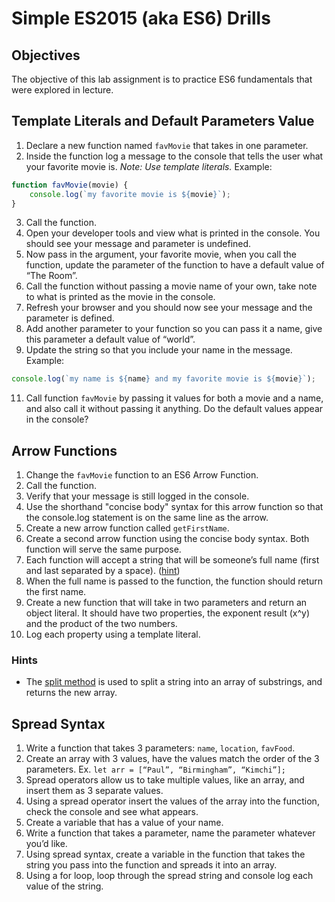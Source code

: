 
# Simple ES2015 (aka ES6) Drills

## Objectives

The objective of this lab assignment is to practice ES6 fundamentals that were explored in lecture.

## Template Literals and Default Parameters Value

1.  Declare a new function named  `favMovie`  that takes in one parameter.
2.  Inside the function log a message to the console that tells the user what your favorite movie is.  _Note: Use template literals._  Example:

```js
function favMovie(movie) {
    console.log(`my favorite movie is ${movie}`);
}

```

3.  Call the function.
4.  Open your developer tools and view what is printed in the console. You should see your message and parameter is undefined.
5.  Now pass in the argument, your favorite movie, when you call the function, update the parameter of the function to have a default value of “The Room”.
6.  Call the function without passing a movie name of your own, take note to what is printed as the movie in the console.
7.  Refresh your browser and you should now see your message and the parameter is defined.
8.  Add another parameter to your function so you can pass it a name, give this parameter a default value of “world”.
9.  Update the string so that you include your name in the message. Example:

```js
console.log(`my name is ${name} and my favorite movie is ${movie}`);

```

11.  Call function  `favMovie`  by passing it values for both a movie and a name, and also call it without passing it anything. Do the default values appear in the console?

## Arrow Functions

1.  Change the  `favMovie`  function to an ES6 Arrow Function.
2.  Call the function.
3.  Verify that your message is still logged in the console.
4.  Use the shorthand "concise body" syntax for this arrow function so that the console.log statement is on the same line as the arrow.
5.  Create a new arrow function called  `getFirstName`.
6.  Create a second arrow function using the concise body syntax. Both function will serve the same purpose.
7.  Each function will accept a string that will be someone’s full name (first and last separated by a space). ([hint](https://developer.mozilla.org/en-US/docs/Web/JavaScript/Reference/Global_Objects/String/split))
8.  When the full name is passed to the function, the function should return the first name.
9.  Create a new function that will take in two parameters and return an object literal. It should have two properties, the exponent result (x^y) and the product of the two numbers.
10.  Log each property using a template literal.

### Hints

-   The  [split method](https://developer.mozilla.org/en-US/docs/Web/JavaScript/Reference/Global_Objects/String/split)  is used to split a string into an array of substrings, and returns the new array.

## Spread Syntax

1.  Write a function that takes 3 parameters:  `name`,  `location`,  `favFood`.
2.  Create an array with 3 values, have the values match the order of the 3 parameters. Ex.  `let arr = [“Paul”, “Birmingham”, “Kimchi”];`
3.  Spread operators allow us to take multiple values, like an array, and insert them as 3 separate values.
4.  Using a spread operator insert the values of the array into the function, check the console and see what appears.
5.  Create a variable that has a value of your name.
6.  Write a function that takes a parameter, name the parameter whatever you’d like.
7.  Using spread syntax, create a variable in the function that takes the string you pass into the function and spreads it into an array.
8.  Using a for loop, loop through the spread string and console log each value of the string.